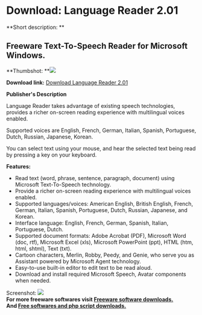 # Download: Language Reader 2.01

**Short description: **

## Freeware Text-To-Speech Reader for Microsoft Windows.

  
**Thumbshot: **![](http://www.freewarefiles.com/screenshot/langread_md.gif)   
  
**Download link:** [Download Language Reader 2.01](http://freesoftwares.boysofts.com/Language-Reader_program_19573.html)  
  

**Publisher's Description**  
  

Language Reader takes advantage of existing speech technologies, provides a
richer on-screen reading experience with multilingual voices enabled.

Supported voices are English, French, German, Italian, Spanish, Portuguese,
Dutch, Russian, Japanese, Korean.

You can select text using your mouse, and hear the selected text being read by
pressing a key on your keyboard.

**Features:**

  * Read text (word, phrase, sentence, paragraph, document) using Microsoft Text-To-Speech technology. 
  * Provide a richer on-screen reading experience with multilingual voices enabled. 
  * Supported languages/voices: American English, British English, French, German, Italian, Spanish, Portuguese, Dutch, Russian, Japanese, and Korean. 
  * Interface language: English, French, German, Spanish, Italian, Portuguese, Dutch. 
  * Supported document formats: Adobe Acrobat (PDF), Microsoft Word (doc, rtf), Microsoft Excel (xls), Microsoft PowerPoint (ppt), HTML (htm, html, shtml), Text (txt). 
  * Cartoon characters, Merlin, Robby, Peedy, and Genie, who serve you as Assistant powered by Microsoft Agent technology. 
  * Easy-to-use built-in editor to edit text to be read aloud. 
  * Download and install required Microsoft Speech, Avatar components when needed. 

  
  
Screenshot: ![](http://www.freewarefiles.com/screenshot/langread.gif)  
**For more freeware softwares visit [Freeware software downloads.](http://freesoftwares.boysofts.com/)**   
**And [Free softwares and php script downloads.](http://www.boysofts.com/)**

